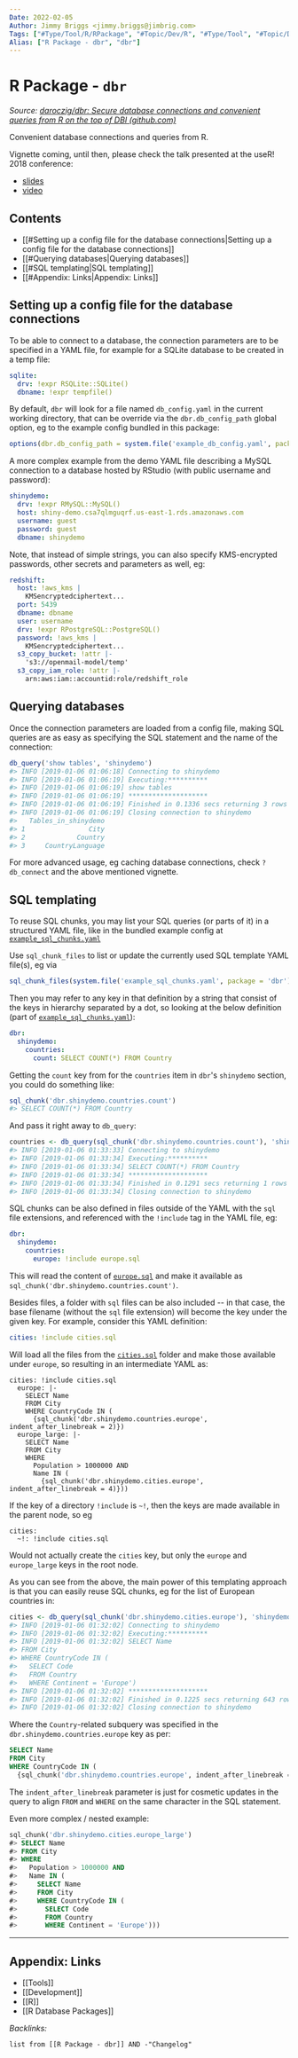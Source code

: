 ```yaml
---
Date: 2022-02-05
Author: Jimmy Briggs <jimmy.briggs@jimbrig.com>
Tags: ["#Type/Tool/R/RPackage", "#Topic/Dev/R", "#Type/Tool", "#Topic/Dev/Data/Databases"]
Alias: ["R Package - dbr", "dbr"]
---
```


# R Package - `dbr`

*Source: [daroczig/dbr: Secure database connections and convenient queries from R on the top of DBI (github.com)](https://github.com/daroczig/dbr)*

Convenient database connections and queries from R.

Vignette coming, until then, please check the talk presented at the useR! 2018 conference:

* [slides](http://bit.ly/user2018-dbr)
* [video](https://www.youtube.com/watch?v=z7x4UOHNguY)

## Contents

- [[#Setting up a config file for the database connections|Setting up a config file for the database connections]]
- [[#Querying databases|Querying databases]]
- [[#SQL templating|SQL templating]]
- [[#Appendix: Links|Appendix: Links]]

## Setting up a config file for the database connections

To be able to connect to a database, the connection parameters are to be specified in a YAML file, for example for a SQLite database to be created in a temp file:

```yaml
sqlite:
  drv: !expr RSQLite::SQLite()
  dbname: !expr tempfile()
```

By default, `dbr` will look for a file named `db_config.yaml` in the current working directory, that can be override via the `dbr.db_config_path` global option, eg to the example config bundled in this package:

```r
options(dbr.db_config_path = system.file('example_db_config.yaml', package = 'dbr'))
```

A more complex example from the demo YAML file describing a MySQL connection to a database hosted by RStudio (with public username and password):

```yaml
shinydemo:
  drv: !expr RMySQL::MySQL()
  host: shiny-demo.csa7qlmguqrf.us-east-1.rds.amazonaws.com
  username: guest
  password: guest
  dbname: shinydemo
```

Note, that instead of simple strings, you can also specify KMS-encrypted passwords, other secrets and parameters as well, eg:

```yaml
redshift:
  host: !aws_kms |
    KMSencryptedciphertext...
  port: 5439
  dbname: dbname
  user: username
  drv: !expr RPostgreSQL::PostgreSQL()
  password: !aws_kms |
    KMSencryptedciphertext...
  s3_copy_bucket: !attr |-
    's3://openmail-model/temp'
  s3_copy_iam_role: !attr |-
    arn:aws:iam::accountid:role/redshift_role
```

## Querying databases

Once the connection parameters are loaded from a config file, making SQL queries are as easy as specifying the SQL statement and the name of the connection:

```r
db_query('show tables', 'shinydemo')
#> INFO [2019-01-06 01:06:18] Connecting to shinydemo
#> INFO [2019-01-06 01:06:19] Executing:**********
#> INFO [2019-01-06 01:06:19] show tables
#> INFO [2019-01-06 01:06:19] ********************
#> INFO [2019-01-06 01:06:19] Finished in 0.1336 secs returning 3 rows
#> INFO [2019-01-06 01:06:19] Closing connection to shinydemo
#>   Tables_in_shinydemo
#> 1                City
#> 2             Country
#> 3     CountryLanguage
```

For more advanced usage, eg caching database connections, check `?db_connect` and the above mentioned vignette.

## SQL templating

To reuse SQL chunks, you may list your SQL queries (or parts of it) in a structured YAML file, like in the bundled example config at [`example_sql_chunks.yaml`](https://github.com/daroczig/dbr/blob/master/inst/example_sql_chunks.yaml)

Use `sql_chunk_files` to list or update the currently used SQL template YAML file(s), eg via

```r
sql_chunk_files(system.file('example_sql_chunks.yaml', package = 'dbr'))
```

Then you may refer to any key in that definition by a string that consist of the keys in hierarchy separated by a dot, so looking at the below definition (part of [`example_sql_chunks.yaml`](https://github.com/daroczig/dbr/blob/master/inst/example_sql_chunks.yaml)):

```yaml
dbr:
  shinydemo:
    countries:
      count: SELECT COUNT(*) FROM Country
```

Getting the `count` key from for the `countries` item in `dbr`'s `shinydemo` section, you could do something like:

```r
sql_chunk('dbr.shinydemo.countries.count')
#> SELECT COUNT(*) FROM Country
```

And pass it right away to `db_query`:

```r
countries <- db_query(sql_chunk('dbr.shinydemo.countries.count'), 'shinydemo')
#> INFO [2019-01-06 01:33:33] Connecting to shinydemo
#> INFO [2019-01-06 01:33:34] Executing:**********
#> INFO [2019-01-06 01:33:34] SELECT COUNT(*) FROM Country
#> INFO [2019-01-06 01:33:34] ********************
#> INFO [2019-01-06 01:33:34] Finished in 0.1291 secs returning 1 rows
#> INFO [2019-01-06 01:33:34] Closing connection to shinydemo
```

SQL chunks can be also defined in files outside of the YAML with the `sql` file extensions, and referenced with the `!include` tag in the YAML file, eg:

```yaml
dbr:
  shinydemo:
    countries:
      europe: !include europe.sql
```

This will read the content of [`europe.sql`](https://github.com/daroczig/dbr/blob/master/inst/europe.sql) and make it available as `sql_chunk('dbr.shinydemo.countries.count')`.

Besides files, a folder with `sql` files can be also included -- in that case, the base filename (without the `sql` file extension) will become the key under the given key. For example, consider this YAML definition:

```yaml
cities: !include cities.sql
```

Will load all the files from the [`cities.sql`](https://github.com/daroczig/dbr/tree/master/inst/cities.sql) folder and make those available under `europe`, so resulting in an intermediate YAML as:

```
cities: !include cities.sql
  europe: |-
    SELECT Name
    FROM City
    WHERE CountryCode IN (
      {sql_chunk('dbr.shinydemo.countries.europe', indent_after_linebreak = 2)})
  europe_large: |-
    SELECT Name
    FROM City
    WHERE
      Population > 1000000 AND
      Name IN (
        {sql_chunk('dbr.shinydemo.cities.europe', indent_after_linebreak = 4)}))
```

If the key of a directory `!include` is `~!`, then the keys are made available in the parent node, so eg

```
cities:
  ~!: !include cities.sql
```

Would not actually create the `cities` key, but only the `europe` and `europe_large` keys in the root node.

As you can see from the above, the main power of this templating approach is that you can easily reuse SQL chunks, eg for the list of European countries in:

```r
cities <- db_query(sql_chunk('dbr.shinydemo.cities.europe'), 'shinydemo')
#> INFO [2019-01-06 01:32:02] Connecting to shinydemo
#> INFO [2019-01-06 01:32:02] Executing:**********
#> INFO [2019-01-06 01:32:02] SELECT Name
#> FROM City
#> WHERE CountryCode IN (
#>   SELECT Code
#>   FROM Country
#>   WHERE Continent = 'Europe')
#> INFO [2019-01-06 01:32:02] ********************
#> INFO [2019-01-06 01:32:02] Finished in 0.1225 secs returning 643 rows
#> INFO [2019-01-06 01:32:02] Closing connection to shinydemo
```

Where the `Country`-related subquery was specified in the `dbr.shinydemo.countries.europe` key as per:

```sql
SELECT Name
FROM City
WHERE CountryCode IN (
  {sql_chunk('dbr.shinydemo.countries.europe', indent_after_linebreak = 2)})
```

The `indent_after_linebreak` parameter is just for cosmetic updates in the query to align `FROM` and `WHERE` on the same character in the SQL statement.

Even more complex / nested example:

```sql
sql_chunk('dbr.shinydemo.cities.europe_large')
#> SELECT Name
#> FROM City
#> WHERE
#>   Population > 1000000 AND
#>   Name IN (
#>     SELECT Name
#>     FROM City
#>     WHERE CountryCode IN (
#>       SELECT Code
#>       FROM Country
#>       WHERE Continent = 'Europe')))
```




***

## Appendix: Links

- [[Tools]]
- [[Development]]
- [[R]]
- [[R Database Packages]]


*Backlinks:*

```dataview
list from [[R Package - dbr]] AND -"Changelog"
```